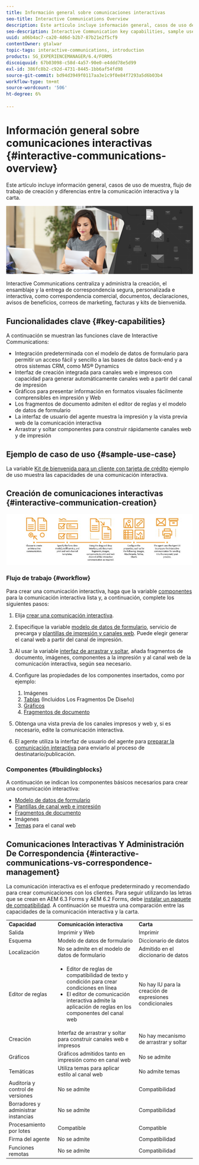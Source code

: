 ```yaml
---
title: Información general sobre comunicaciones interactivas
seo-title: Interactive Communications Overview
description: Este artículo incluye información general, casos de uso de muestra, flujo de trabajo de creación y diferencias entre la comunicación interactiva y la carta.
seo-description: Interactive Communication key capabilities, sample use cases, creation workflow, and differences between Interactive Communication and Correspondence Management
uuid: a06b4ac7-ca20-4d6d-b2b7-87b21e2f5cf9
contentOwner: gtalwar
topic-tags: interactive-communications, introduction
products: SG_EXPERIENCEMANAGER/6.4/FORMS
discoiquuid: 67b03098-c58d-4a57-90e0-e4ddd78e5d99
exl-id: 386fc8b2-c92d-4731-8445-1bb6af54fd98
source-git-commit: bd94d3949f0117aa3e1c9f0e84f7293a5d6b03b4
workflow-type: tm+mt
source-wordcount: '506'
ht-degree: 6%

---
```


# Información general sobre comunicaciones interactivas {#interactive-communications-overview}

Este artículo incluye información general, casos de uso de muestra, flujo de trabajo de creación y diferencias entre la comunicación interactiva y la carta.

![](do-not-localize/correspondence-management.png)

Interactive Communications centraliza y administra la creación, el ensamblaje y la entrega de correspondencia segura, personalizada e interactiva, como correspondencia comercial, documentos, declaraciones, avisos de beneficios, correos de marketing, facturas y kits de bienvenida.

## Funcionalidades clave {#key-capabilities}

A continuación se muestran las funciones clave de Interactive Communications:

* Integración predeterminada con el modelo de datos de formulario para permitir un acceso fácil y sencillo a las bases de datos back-end y a otros sistemas CRM, como MS® Dynamics
* Interfaz de creación integrada para canales web e impresos con capacidad para generar automáticamente canales web a partir del canal de impresión
* Gráficos para presentar información en formatos visuales fácilmente comprensibles en impresión y Web
* Los fragmentos de documento admiten el editor de reglas y el modelo de datos de formulario
* La interfaz de usuario del agente muestra la impresión y la vista previa web de la comunicación interactiva
* Arrastrar y soltar componentes para construir rápidamente canales web y de impresión

## Ejemplo de caso de uso {#sample-use-case}

La variable [Kit de bienvenida para un cliente con tarjeta de crédito](/help/forms/using/finance-reference-site-walkthrough.md#credit-card-application-walkthrough) ejemplo de uso muestra las capacidades de una comunicación interactiva.

## Creación de comunicaciones interactivas  {#interactive-communication-creation}

![interactivo_comunicativo-01](assets/interactive_communication-01.jpg)

### Flujo de trabajo {#workflow}

Para crear una comunicación interactiva, haga que la variable [componentes](#buildingblocks) para la comunicación interactiva lista y, a continuación, complete los siguientes pasos:

1. Elija [crear una comunicación interactiva](/help/forms/using/create-interactive-communication.md).

1. Especifique la variable [modelo de datos de formulario](/help/forms/using/data-integration.md), servicio de precarga y [plantillas de impresión y canales web](/help/forms/using/web-channel-print-channel.md). Puede elegir generar el canal web a partir del canal de impresión.

1. Al usar la variable [interfaz de arrastrar y soltar](/help/forms/using/introduction-interactive-communication-authoring.md), añada fragmentos de documento, imágenes, componentes a la impresión y al canal web de la comunicación interactiva, según sea necesario.
1. Configure las propiedades de los componentes insertados, como por ejemplo:

   1. Imágenes
   1. [Tablas](/help/forms/using/create-interactive-communication.md#tables) (Incluidos Los Fragmentos De Diseño)
   1. [Gráficos](/help/forms/using/chart-component-interactive-communications.md)
   1. [Fragmentos de documento](/help/forms/using/create-interactive-communication.md#document-fragment-properties)

1. Obtenga una vista previa de los canales impresos y web y, si es necesario, edite la comunicación interactiva.
1. El agente utiliza la interfaz de usuario del agente para [preparar la comunicación interactiva](/help/forms/using/prepare-send-interactive-communication.md) para enviarlo al proceso de destinatario/publicación.

### Componentes {#buildingblocks}

A continuación se indican los componentes básicos necesarios para crear una comunicación interactiva:

* [Modelo de datos de formulario](/help/forms/using/data-integration.md)
* [Plantillas de canal web e impresión](/help/forms/using/web-channel-print-channel.md)
* [Fragmentos de documento](/help/forms/using/document-fragments.md)
* Imágenes
* [Temas](/help/forms/using/themes.md) para el canal web

## Comunicaciones Interactivas Y Administración De Correspondencia {#interactive-communications-vs-correspondence-management}

La comunicación interactiva es el enfoque predeterminado y recomendado para crear comunicaciones con los clientes. Para seguir utilizando las letras que se crean en AEM 6.3 Forms y AEM 6.2 Forms, debe [instalar un paquete de compatibilidad](/help/forms/using/compatibility-package.md). A continuación se muestra una comparación entre las capacidades de la comunicación interactiva y la carta.

<table> 
 <tbody>
  <tr>
   <td><strong>Capacidad</strong></td> 
   <td><strong>Comunicación interactiva</strong></td> 
   <td><strong>Carta</strong></td> 
  </tr>
  <tr>
   <td>Salida</td> 
   <td>Imprimir y Web</td> 
   <td>Imprimir</td> 
  </tr>
  <tr>
   <td>Esquema</td> 
   <td>Modelo de datos de formulario </td> 
   <td>Diccionario de datos </td> 
  </tr>
  <tr>
   <td>Localización</td> 
   <td>No se admite en el modelo de datos de formulario</td> 
   <td>Admitido en el diccionario de datos</td> 
  </tr>
  <tr>
   <td>Editor de reglas</td> 
   <td>
    <ul> 
     <li>Editor de reglas de compatibilidad de texto y condición para crear condiciones en línea</li> 
     <li>El editor de comunicación interactiva admite la aplicación de reglas en los componentes del canal web</li> 
    </ul> </td> 
   <td>No hay IU para la creación de expresiones condicionales</td> 
  </tr>
  <tr>
   <td>Creación  </td> 
   <td>Interfaz de arrastrar y soltar para construir canales web e impresos</td> 
   <td>No hay mecanismo de arrastrar y soltar </td> 
  </tr>
  <tr>
   <td>Gráficos</td> 
   <td>Gráficos admitidos tanto en impresión como en canal web</td> 
   <td>No se admite</td> 
  </tr>
  <tr>
   <td>Temáticas</td> 
   <td>Utiliza temas para aplicar estilo al canal web</td> 
   <td>No admite temas</td> 
  </tr>
  <tr>
   <td>Auditoría y control de versiones</td> 
   <td>No se admite</td> 
   <td>Compatibilidad</td> 
  </tr>
  <tr>
   <td>Borradores y administrar instancias</td> 
   <td>No se admite</td> 
   <td>Compatibilidad</td> 
  </tr>
  <tr>
   <td>Procesamiento por lotes</td> 
   <td>Compatible </td> 
   <td>Compatible</td> 
  </tr>
  <tr>
   <td>Firma del agente</td> 
   <td>No se admite</td> 
   <td>Compatibilidad</td> 
  </tr>
  <tr>
   <td>Funciones remotas</td> 
   <td>No se admite</td> 
   <td>Compatibilidad</td> 
  </tr>
 </tbody>
</table>
